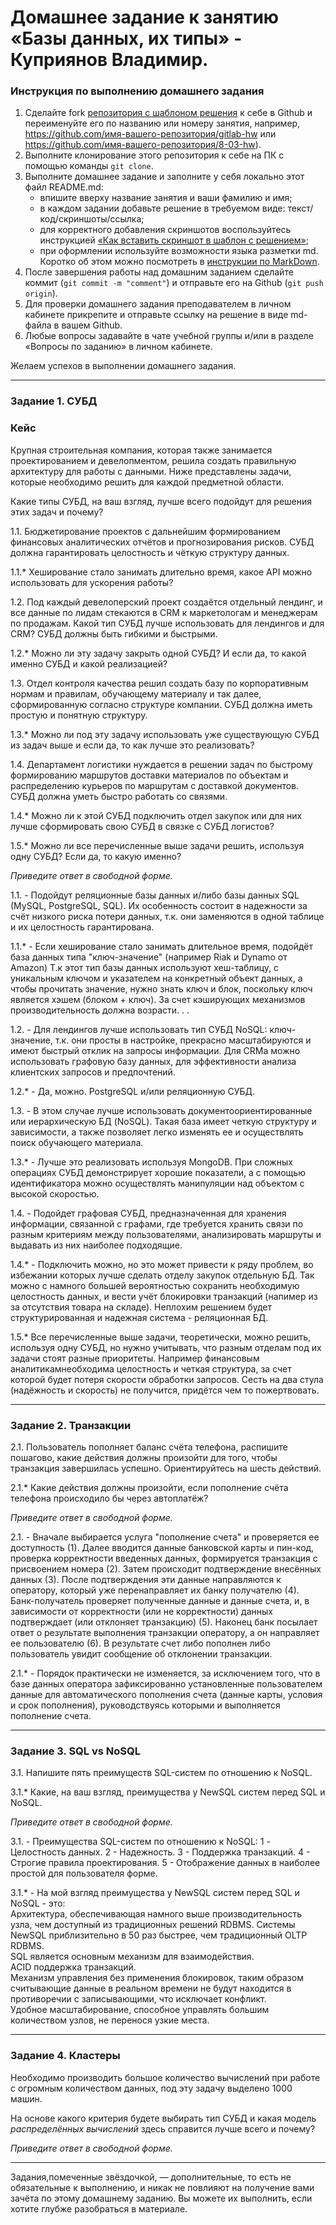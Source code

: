 # Домашнее задание к занятию «Базы данных, их типы» - Куприянов Владимир.

### Инструкция по выполнению домашнего задания

1. Сделайте fork [репозитория c шаблоном решения](https://github.com/netology-code/sys-pattern-homework) к себе в Github и переименуйте его по названию или номеру занятия, например, https://github.com/имя-вашего-репозитория/gitlab-hw или https://github.com/имя-вашего-репозитория/8-03-hw).
2. Выполните клонирование этого репозитория к себе на ПК с помощью команды `git clone`.
3. Выполните домашнее задание и заполните у себя локально этот файл README.md:
   - впишите вверху название занятия и ваши фамилию и имя;
   - в каждом задании добавьте решение в требуемом виде: текст/код/скриншоты/ссылка;
   - для корректного добавления скриншотов воспользуйтесь инструкцией [«Как вставить скриншот в шаблон с решением»](https://github.com/netology-code/sys-pattern-homework/blob/main/screen-instruction.md);
   - при оформлении используйте возможности языка разметки md. Коротко об этом можно посмотреть в [инструкции по MarkDown](https://github.com/netology-code/sys-pattern-homework/blob/main/md-instruction.md).
4. После завершения работы над домашним заданием сделайте коммит (`git commit -m "comment"`) и отправьте его на Github (`git push origin`).
5. Для проверки домашнего задания преподавателем в личном кабинете прикрепите и отправьте ссылку на решение в виде md-файла в вашем Github.
6. Любые вопросы задавайте в чате учебной группы и/или в разделе «Вопросы по заданию» в личном кабинете.

Желаем успехов в выполнении домашнего задания.

---

### Задание 1. СУБД

### Кейс
Крупная строительная компания, которая также занимается проектированием и девелопментом, решила создать 
правильную архитектуру для работы с данными. Ниже представлены задачи, которые необходимо решить для
каждой предметной области. 

Какие типы СУБД, на ваш взгляд, лучше всего подойдут для решения этих задач и почему? 
 
1.1. Бюджетирование проектов с дальнейшим формированием финансовых аналитических отчётов и прогнозирования рисков.
СУБД должна гарантировать целостность и чёткую структуру данных.

1.1.* Хеширование стало занимать длительно время, какое API можно использовать для ускорения работы? 

1.2. Под каждый девелоперский проект создаётся отдельный лендинг, и все данные по лидам стекаются в CRM к 
маркетологам и менеджерам по продажам. Какой тип СУБД лучше использовать для лендингов и для CRM? 
СУБД должны быть гибкими и быстрыми.

1.2.* Можно ли эту задачу закрыть одной СУБД? И если да, то какой именно СУБД и какой реализацией?

1.3. Отдел контроля качества решил создать базу по корпоративным нормам и правилам, обучающему материалу 
и так далее, сформированную согласно структуре компании. СУБД должна иметь простую и понятную структуру.

1.3.* Можно ли под эту задачу использовать уже существующую СУБД из задач выше и если да, то как лучше это 
реализовать?

1.4. Департамент логистики нуждается в решении задач по быстрому формированию маршрутов доставки материалов 
по объектам и распределению курьеров по маршрутам с доставкой документов. СУБД должна уметь быстро работать
со связями.

1.4.* Можно ли к этой СУБД подключить отдел закупок или для них лучше сформировать свою СУБД в связке с СУБД 
логистов?

1.5.* Можно ли все перечисленные выше задачи решить, используя одну СУБД? Если да, то какую именно?

*Приведите ответ в свободной форме.*

1.1. - Подойдут реляционные базы данных и/либо базы данных SQL (MySQL, PostgreSQL, SQL). Их особенность состоит в надежности за счёт низкого риска потери данных, т.к. они заменяются в одной таблице и их целостность гарантирована.

1.1.* - Если хеширование стало занимать длительное время, подойдёт база данных типа "ключ-значение" (например Riak и Dynamo от Amazon) Т.к этот тип базы данных используют хеш-таблицу, с уникальным ключом и указателем на конкретный объект данных, а чтобы прочитать значение, нужно знать ключ и блок, поскольку ключ является хэшем (блоком + ключ). За счет кэширующих механизмов производительность должна возрасти. . .

1.2. - Для лендингов лучше использовать тип СУБД NoSQL: ключ-значение, т.к. они просты в настройке, прекрасно масштабируются и имеют быстрый отклик на запросы информации. Для CRMа  можно использовать графовую базу данных, для эффективности анализа клиентских запросов и предпочтений.

1.2.* - Да, можно. PostgreSQL и/или реляционную СУБД.

1.3. - В этом случае лучше использовать документоориентированные или иерархическую БД (NoSQL). Такая база имеет четкую структуру и зависимости, а также позволяет легко изменять ее и осуществлять поиск обучающего материала.

1.3.* - Лучше это реализовать используя MongoDB. При сложных операциях СУБД демонстрирует хорошие показатели, а с помощью идентификатора можно осуществлять манипуляции над объектом с высокой скоростью.

1.4. - Подойдет графовая СУБД, предназначенная для хранения информации, связанной с графами, где требуется хранить связи по разным критериям между пользователями, анализировать маршруты и выдавать из них наиболее подходящие.

1.4.* - Подключить можно, но это может привести к ряду проблем, во избежании которых лучше сделать отделу закупок отдельную БД. Так можно с намного большей вероятностью сохранить необходимую целостность данных, и вести учёт блокировки транзакций (напимер из за отсутствия товара на складе). Неплохим решением будет структурированная и надежная система - реляционная БД.

1.5.* Все перечисленные выше задачи, теоретически, можно решить, используя одну СУБД, но нужно учитывать, что разным отделам под их задачи стоят разные приоритеты. Например финансовым аналитикамнеобходима целостность и четкая структура, за счет которой будет потеря скорости обработки запросов. Сесть на два стула (надёжность и скорость) не получится, придётся чем то пожертвовать.

---

### Задание 2. Транзакции

2.1. Пользователь пополняет баланс счёта телефона, распишите пошагово, какие действия должны произойти для того, чтобы 
транзакция завершилась успешно. Ориентируйтесь на шесть действий.

2.1.* Какие действия должны произойти, если пополнение счёта телефона происходило бы через автоплатёж?

*Приведите ответ в свободной форме.*

2.1. - Вначале выбирается услуга "пополнение счета" и проверяется ее доступность (1).
Далее вводится данные банковской карты и пин-код, проверка корректности введенных данных, формируется транзакция с присвоением номера (2).
Затем происходит подтверждение внесённых данных (3).
После подтверждения эти данные направляются к оператору, который уже перенаправляет их банку получателю (4).
Банк-получатель проверяет полученные данные и данные счета, и, в зависимости от корректности (или не корректности) данных подтверждает (или отклоняет транзакцию) (5).
Наконец банк посылает ответ о результате выполнения транзакции оператору, а он направляет ее пользователю (6).
В результате счет либо пополнен либо пользователь увидит сообщение об отклонении транзакции.

2.1.* - Порядок практически не изменяется, за исключением того, что в базе данных оператора зафиксированно установленные пользователем данные для автоматического пополнения счета (данные карты, условия и срок пополнения), руководствуясь которыми и выполняется пополнение счета.

---

### Задание 3. SQL vs NoSQL

3.1. Напишите пять преимуществ SQL-систем по отношению к NoSQL. 

3.1.* Какие, на ваш взгляд, преимущества у NewSQL систем перед SQL и NoSQL.

*Приведите ответ в свободной форме.*

3.1. - Преимущества SQL-систем по отношению к NoSQL:
1 - Целостность данных.
2 - Надежность.
3 - Поддержка транзакций.
4 - Строгие правила проектирования.
5 - Отображение данных в наиболее простой для пользователя форме.

3.1.* - На мой взгляд преимущества у NewSQL систем перед SQL и NoSQL - это:<br>
Архитектура, обеспечивающая намного выше производительность узла, чем доступный из традиционных решений RDBMS. Системы NewSQL приблизительно в 50 раз быстрее, чем традиционный OLTP RDBMS.<br>
SQL является основным механизм для взаимодействия.<br>
ACID поддержка транзакций.<br>
Механизм управления без применения блокировок, таким образом считывающие данные в реальном времени не будут находится в противоречии с записывающими, что исключает конфликт.<br>
Удобное масштабирование, способное управлять большим количеством узлов, не перенося узкие места.

---

### Задание 4. Кластеры

Необходимо производить большое количество вычислений при работе с огромным количеством данных, под эту задачу 
выделено 1000 машин. 

На основе какого критерия будете выбирать тип СУБД и какая модель *распределённых вычислений* 
здесь справится лучше всего и почему?

*Приведите ответ в свободной форме.*

---

Задания,помеченные звёздочкой, — дополнительные, то есть не обязательные к выполнению, и никак не повлияют на получение вами зачёта по этому домашнему заданию. Вы можете их выполнить, если хотите глубже разобраться в материале.
